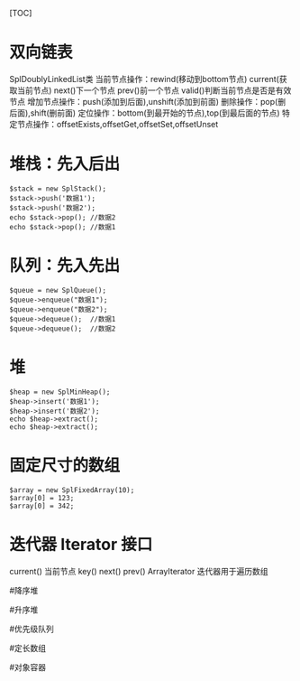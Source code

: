 [TOC]
# 双向链表
SplDoublyLinkedList类
当前节点操作：rewind(移动到bottom节点) current(获取当前节点) next()下一个节点 prev()前一个节点 valid()判断当前节点是否是有效节点
增加节点操作：push(添加到后面),unshift(添加到前面)
删除操作：pop(删后面),shift(删前面)
定位操作：bottom(到最开始的节点),top(到最后面的节点)
特定节点操作：offsetExists,offsetGet,offsetSet,offsetUnset

# 堆栈：先入后出
```
$stack = new SplStack();
$stack->push('数据1');
$stack->push('数据2');
echo $stack->pop(); //数据2
echo $stack->pop(); //数据1
```
# 队列：先入先出
```
$queue = new SplQueue();
$queue->enqueue("数据1");
$queue->enqueue("数据2");
$queue->dequeue();  //数据1
$queue->dequeue();  //数据2
```
# 堆
```
$heap = new SplMinHeap();
$heap->insert('数据1');
$heap->insert('数据2');
echo $heap->extract();
echo $heap->extract();
```
# 固定尺寸的数组
```
$array = new SplFixedArray(10);
$array[0] = 123;
$array[0] = 342;
```

# 迭代器 Iterator 接口
current() 当前节点 key() next() prev()
ArrayIterator 迭代器用于遍历数组


#降序堆

#升序堆

#优先级队列


#定长数组


#对象容器
